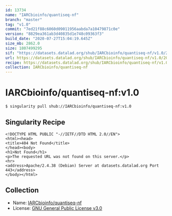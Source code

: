 ```yaml
---
id: 13734
name: "IARCbioinfo/quantiseq-nf"
branch: "master"
tag: "v1.0"
commit: "7ed21f88c6060d09011956aabda7a10479871c0e"
version: "8829ea361ab3d40835d1e748c09363f3"
build_date: "2020-07-27T15:04:19.645Z"
size_mb: 2862.0
size: 1807499295
sif: "https://datasets.datalad.org/shub/IARCbioinfo/quantiseq-nf/v1.0/2020-07-27-7ed21f88-8829ea36/8829ea361ab3d40835d1e748c09363f3.sif"
url: https://datasets.datalad.org/shub/IARCbioinfo/quantiseq-nf/v1.0/2020-07-27-7ed21f88-8829ea36/
recipe: https://datasets.datalad.org/shub/IARCbioinfo/quantiseq-nf/v1.0/2020-07-27-7ed21f88-8829ea36/Singularity
collection: IARCbioinfo/quantiseq-nf
---
```


# IARCbioinfo/quantiseq-nf:v1.0

```bash
$ singularity pull shub://IARCbioinfo/quantiseq-nf:v1.0
```

## Singularity Recipe

```singularity
<!DOCTYPE HTML PUBLIC "-//IETF//DTD HTML 2.0//EN">
<html><head>
<title>404 Not Found</title>
</head><body>
<h1>Not Found</h1>
<p>The requested URL was not found on this server.</p>
<hr>
<address>Apache/2.4.38 (Debian) Server at datasets.datalad.org Port 443</address>
</body></html>
```

## Collection

 - Name: [IARCbioinfo/quantiseq-nf](https://github.com/IARCbioinfo/quantiseq-nf)
 - License: [GNU General Public License v3.0](https://api.github.com/licenses/gpl-3.0)

